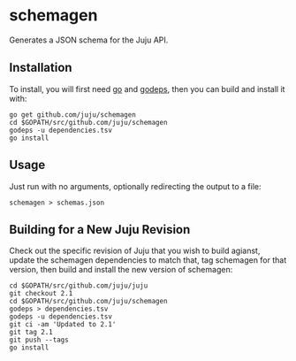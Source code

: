 # schemagen

Generates a JSON schema for the Juju API.

## Installation

To install, you will first need [go][] and [godeps][], then you can build
and install it with:

    go get github.com/juju/schemagen
    cd $GOPATH/src/github.com/juju/schemagen
    godeps -u dependencies.tsv
    go install

## Usage

Just run with no arguments, optionally redirecting the output to a file:

    schemagen > schemas.json

## Building for a New Juju Revision

Check out the specific revision of Juju that you wish to build agianst,
update the schemagen dependencies to match that, tag schemagen for that
version, then build and install the new version of schemagen:

    cd $GOPATH/src/github.com/juju/juju
    git checkout 2.1
    cd $GOPATH/src/github.com/juju/schemagen
    godeps > dependencies.tsv
    godeps -u dependencies.tsv
    git ci -am 'Updated to 2.1'
    git tag 2.1
    git push --tags
    go install


[go]: https://golang.org/doc/install
[godeps]: https://github.com/rogpeppe/godeps
